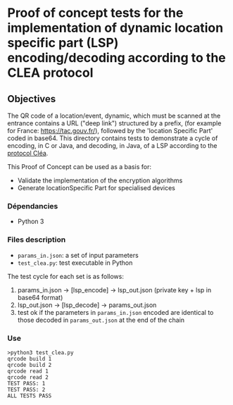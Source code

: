 # Proof of concept tests for the implementation of dynamic location specific part (LSP) encoding/decoding according to the CLEA protocol

## Objectives

The QR code of a location/event, dynamic, which must be scanned at the entrance contains a URL ("deep link") structured by a prefix, (for example for France: https://tac.gouv.fr/), followed by the 'location Specific Part' coded in base64. This directory contains tests to demonstrate a cycle of encoding, in C or Java, and decoding, in Java, of a LSP according to the [protocol Cléa](https://hal.inria.fr/hal-03146022).

This Proof of Concept can be used as a basis for:

* Validate the implementation of the encryption algorithms
* Generate locationSpecific Part for specialised devices

### Dépendancies

* Python 3
  
### Files description

* `params_in.json`: a set of input parameters
* `test_clea.py`: test executable in Python

The test cycle for each set is as follows:

1. params_in.json -> [lsp_encode] -> lsp_out.json (private key + lsp in base64 format)
2. lsp_out.json -> [lsp_decode] -> params_out.json
3. test ok if the parameters in `params_in.json` encoded  are identical to those decoded in `params_out.json` at the end of the chain

### Use

```shell
>python3 test_clea.py 
qrcode build 1
qrcode build 2
qrcode read 1
qrcode read 2
TEST PASS: 1
TEST PASS: 2
ALL TESTS PASS
```
